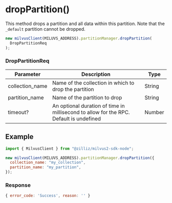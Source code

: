 # dropPartition()

This method drops a partition and all data within this partition. Note that the `_default` partition cannot be dropped.

```javascript
new milvusClient(MILUVS_ADDRESS).partitionManager.dropPartition(
  DropPartitionReq
);
```

### DropPartitionReq

| Parameter       | Description                                                                            | Type   |
| --------------- | -------------------------------------------------------------------------------------- | ------ |
| collection_name | Name of the collection in which to drop the partition                                  | String |
| partition_name  | Name of the partition to drop                                                          | String |
| timeout?        | An optional duration of time in millisecond to allow for the RPC. Default is undefined | Number |

## Example

```javascript
import { MilvusClient } from "@zilliz/milvus2-sdk-node";

new milvusClient(MILUVS_ADDRESS).partitionManager.dropPartition({
  collection_name: "my_collection",
  partition_name: "my_partition",
});
```

### Response

```javascript
{ error_code: 'Success', reason: '' }
```
